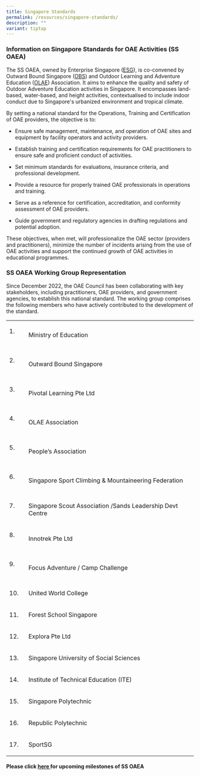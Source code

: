 ```yaml
---
title: Singapore Standards
permalink: /resources/singapore-standards/
description: ""
variant: tiptap
---
```

<h3>Information on Singapore Standards for OAE Activities (SS OAEA)</h3><p>The SS OAEA, owned by Enterprise Singapore (<a href="https://www.smf-sdo.org.sg/about-us/about-smf-sdo" rel="noopener noreferrer nofollow" target="_blank">ESG</a>), is co-convened by Outward Bound Singapore (<a href="https://www.nyc.gov.sg/en/obs" rel="noopener noreferrer nofollow" target="_blank">OBS</a>) and Outdoor Learning and Adventure Education (<a href="https://www.olae.sg/" rel="noopener noreferrer nofollow" target="_blank">OLAE</a>) Association. It aims to enhance the quality and safety of Outdoor Adventure Education activities in Singapore. It encompasses land-based, water-based, and height activities, contextualised to include indoor conduct due to Singapore's urbanized environment and tropical climate.</p><p>By setting a national standard for the Operations, Training and Certification of OAE providers, the objective is to:</p><ul data-tight="true" class="tight"><li><p>Ensure safe management, maintenance, and operation of OAE sites and equipment by facility operators and activity providers.</p></li><li><p>Establish training and certification requirements for OAE practitioners to ensure safe and proficient conduct of activities.</p></li><li><p>Set minimum standards for evaluations, insurance criteria, and professional development.</p></li><li><p>Provide a resource for properly trained OAE professionals in operations and training.</p></li><li><p>Serve as a reference for certification, accreditation, and conformity assessment of OAE providers.</p></li><li><p>Guide government and regulatory agencies in drafting regulations and potential adoption.</p></li></ul><p>These objectives, when met, will professionalize the OAE sector (providers and practitioners), minimize the number of incidents arising from the use of OAE activities and support the continued growth of OAE activities in educational programmes.</p><h3>SS OAEA Working Group Representation</h3><p>Since December 2022, the OAE Council has been collaborating with key stakeholders, including practitioners, OAE providers, and government agencies, to establish this national standard. The working group comprises the following members who have actively contributed to the development of the standard.</p><table><tbody><tr><td rowspan="1" colspan="1"><p>1.&nbsp;&nbsp;&nbsp; &nbsp;</p></td><td rowspan="1" colspan="1"><p>Ministry of Education</p></td></tr><tr><td rowspan="1" colspan="1"><p>2.&nbsp;&nbsp;&nbsp; &nbsp;</p></td><td rowspan="1" colspan="1"><p>Outward Bound Singapore</p></td></tr><tr><td rowspan="1" colspan="1"><p>3.&nbsp;&nbsp;&nbsp; &nbsp;</p></td><td rowspan="1" colspan="1"><p>Pivotal Learning Pte Ltd</p></td></tr><tr><td rowspan="1" colspan="1"><p>4.&nbsp;&nbsp;&nbsp; &nbsp;</p></td><td rowspan="1" colspan="1"><p>OLAE Association</p></td></tr><tr><td rowspan="1" colspan="1"><p>5.&nbsp;&nbsp;&nbsp; &nbsp;</p></td><td rowspan="1" colspan="1"><p>People’s Association</p></td></tr><tr><td rowspan="1" colspan="1"><p>6.&nbsp;&nbsp;&nbsp; &nbsp;</p></td><td rowspan="1" colspan="1"><p>Singapore Sport Climbing &amp; Mountaineering Federation</p></td></tr><tr><td rowspan="1" colspan="1"><p>7.&nbsp;&nbsp;&nbsp; &nbsp;</p></td><td rowspan="1" colspan="1"><p>Singapore Scout Association /Sands Leadership Devt Centre</p></td></tr><tr><td rowspan="1" colspan="1"><p>8.&nbsp;&nbsp;&nbsp; &nbsp;</p></td><td rowspan="1" colspan="1"><p>Innotrek Pte Ltd</p></td></tr><tr><td rowspan="1" colspan="1"><p>9.&nbsp;&nbsp;&nbsp; &nbsp;</p></td><td rowspan="1" colspan="1"><p>Focus Adventure / Camp Challenge</p></td></tr><tr><td rowspan="1" colspan="1"><p>10. &nbsp;</p></td><td rowspan="1" colspan="1"><p>United World College</p></td></tr><tr><td rowspan="1" colspan="1"><p>11. &nbsp;</p></td><td rowspan="1" colspan="1"><p>Forest School Singapore</p></td></tr><tr><td rowspan="1" colspan="1"><p>12. &nbsp;</p></td><td rowspan="1" colspan="1"><p>Explora Pte Ltd</p></td></tr><tr><td rowspan="1" colspan="1"><p>13. &nbsp;</p></td><td rowspan="1" colspan="1"><p>Singapore University of Social Sciences</p></td></tr><tr><td rowspan="1" colspan="1"><p>14. &nbsp;</p></td><td rowspan="1" colspan="1"><p>Institute of Technical Education (ITE)</p></td></tr><tr><td rowspan="1" colspan="1"><p>15. &nbsp;</p></td><td rowspan="1" colspan="1"><p>Singapore Polytechnic</p></td></tr><tr><td rowspan="1" colspan="1"><p>16. &nbsp;</p></td><td rowspan="1" colspan="1"><p>Republic Polytechnic</p></td></tr><tr><td rowspan="1" colspan="1"><p>17. &nbsp;</p></td><td rowspan="1" colspan="1"><p>SportSG</p></td></tr></tbody></table><h4>Please click <a href="/about/milestones" rel="noopener noreferrer nofollow" target="_blank">here </a>for upcoming milestones of SS OAEA</h4><p></p><p></p>
